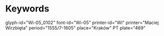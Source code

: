 # Keywords
glyph-id="Wi-05_0102"
font-id="Wi-05"
printer-id="Wi"
printer="Maciej Wirzbięta"
period="1555/7-1605"
place="Kraków"
PT plate="469"
